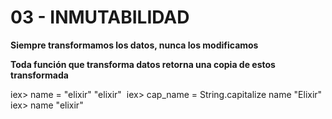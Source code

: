 # 03 - INMUTABILIDAD

__Siempre transformamos los datos, nunca los modificamos__

__Toda función que transforma datos retorna una copia de estos transformada__

​iex>​ name = ​"​​elixir"​
​"elixir"
​
​iex>​ cap_name = String.capitalize name
​"Elixir"
​
​iex>​ name
​"elixir"
